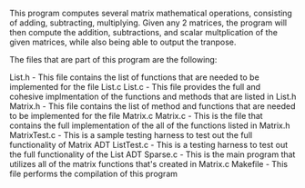 This program computes several matrix mathematical operations, consisting of adding, subtracting, multiplying. Given any 2 matrices, the program will then compute the addition, subtractions, and scalar multplication of the given matrices, while also being able to output the tranpose.

The files that are part of this program are the following:

List.h - This file contains the list of functions that are needed to be implemented for the file List.c
List.c - This file provides the full and cohesive implmentation of the functions and methods that are listed in List.h
Matrix.h - This file contains the list of method and functions that are needed to be implemented for the file Matrix.c
Matrix.c - This is the file that contains the full implementation of the all of the functions listed in Matrix.h
MatrixTest.c - This is a sample testing harness to test out the full functionality of Matrix ADT
ListTest.c - This is a testing harness to test out the full functionality of the List ADT
Sparse.c - This is the main program that utilizes all of the matrix functions that's created in Matrix.c
Makefile - This file performs the compilation of this program
